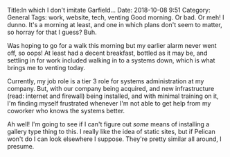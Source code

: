 Title:In which I don't imitate Garfield...
Date: 2018-10-08 9:51
Category: General
Tags: work, website, tech, venting
Good morning. Or bad. Or meh! I dunno. It's a morning at least, and one in which plans don't seem to matter, so horray for that I guess? Buh.

Was hoping to go for a walk this morning but my earlier alarm never went off, so oops! At least had a decent breakfast, bottled as it may be, and settling in for work included walking in to a systems down, which is what brings me to venting today.

Currently, my job role is a tier 3 role for systems administration at my company. But, with our company being acquired, and new infrastructure (read: internet and firewall) being installed, and with minimal training on it, I'm finding myself frustrated whenever I'm not able to get help from my coworker who knows the systems better.

Ah well! I'm going to see if I can't figure out *some* means of installing a gallery type thing to this. I really like the idea of static sites, but if Pelican won't do I can look elsewhere I suppose. They're pretty similar all around, I presume.